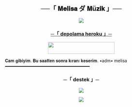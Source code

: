 <h2 align="center">
    ──「 𝐌𝐞𝐥𝐢𝐬𝐚  ダ 𝐌ü𝐳𝐢𝐤 」──
</h2>
</p>

<p align="center">
<a href=

<p align="center">
  <img src="https://graph.org/file/796883994e36bf0daed01.jpg">
</p>

<h3 align="center">
    ─「 depolama heroku 」─
</h3>

<p align="center"><a href="https://dashboard.heroku.com/new?template=https://github.com/memobey676767/YEN-MUS-C"> <img src="https://img.shields.io/badge/depola%20On%20heroku-black?style=for-the-badge&logo=heroku" width="220" height="38.45"/></a></p>

𝐂𝐚𝐦 𝐠𝐢𝐛𝐢𝐲𝐢𝐦. 𝐁𝐮 𝐬𝐚𝐚𝐭𝐭𝐞𝐧 𝐬𝐨𝐧𝐫𝐚 𝐤ı𝐫𝐚𝐧ı 𝐤𝐞𝐬𝐞𝐫𝐢𝐦.
•adm• melisa
━━━━━━━━━━━━━━━━━━━━

<h3 align="center">
    ─「 destek 」─
</h3>

<p align="center">
<a href="https://t.me/pembeninkurkuu"><img src="https://img.shields.io/badge/-DESTEK%20KANAL-blue.svg?style=for-the-badge&logo=Telegram"></a>
</p>

<p align="center">
<a href="https://t.me/AdmArsiv"><img src="https://img.shields.io/badge/-Support%20Channel-blue.svg?style=for-the-badge&logo=Telegram"></a>
